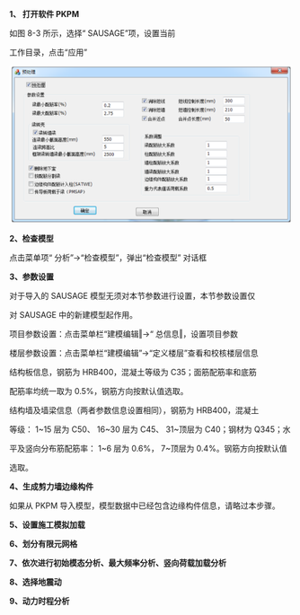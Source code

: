 **1、 打开软件 PKPM**

如图 8-3 所示，选择“ SAUSAGE”项，设置当前

工作目录，点击“应用”

![](Sausage.assets/clipboard.png)

**2、检查模型**

点击菜单项“ 分析”→“检查模型”，弹出“检查模型” 对话框

**3、参数设置**

对于导入的 SAUSAGE 模型无须对本节参数进行设置，本节参数设置仅

对 SAUSAGE 中的新建模型起作用。

项目参数设置：点击菜单栏“建模编辑‖→“ 总信息‖，设置项目参数

楼层参数设置：点击菜单栏“建模编辑”→“定义楼层”查看和校核楼层信息

结构板信息，钢筋为 HRB400，混凝土等级为 C35；面筋配筋率和底筋

配筋率均统一取为 0.5%，钢筋方向按默认值选取。

结构墙及墙梁信息（两者参数信息设置相同），钢筋为 HRB400，混凝土

等级： 1~15 层为 C50、 16~30 层为 C45、 31~顶层为 C40；钢材为 Q345；水

平及竖向分布筋配筋率： 1~6 层为 0.6%， 7~顶层为 0.4%。钢筋方向按默认值

选取。

**4、生成剪力墙边缘构件**

如果从 PKPM 导入模型，模型数据中已经包含边缘构件信息，请略过本步骤。

**5、设置施工模拟加载**

**6、划分有限元网格**

**7、依次进行初始模态分析、最大频率分析、竖向荷载加载分析**

**8、选择地震动**

**9、动力时程分析**